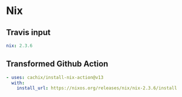 # Nix

## Travis input

```yaml
nix: 2.3.6
```

## Transformed Github Action

```yaml
- uses: cachix/install-nix-action@v13
  with: 
    install_url: https://nixos.org/releases/nix/nix-2.3.6/install
```
